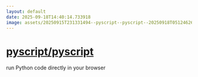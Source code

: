 ```yaml
---
layout: default
date: 2025-09-18T14:40:14.733918
image: assets/20250915T231331494--pyscript--pyscript--20250918T051246261--cropped.png
---
```


# [pyscript/pyscript](https://github.com/pyscript/pyscript)

run Python code directly in your browser
